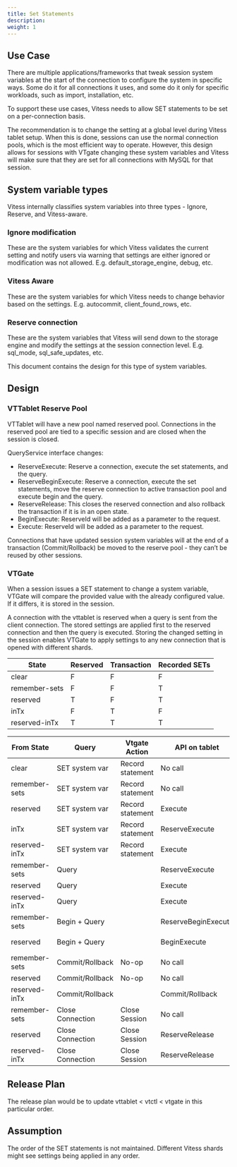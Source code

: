 ```yaml
---
title: Set Statements
description:
weight: 1
---
```


## Use Case

There are multiple applications/frameworks that tweak session system variables at the start of the connection to configure the system in specific ways. Some do it for all connections it uses, and some do it only for specific workloads, such as import, installation, etc.

To support these use cases, Vitess needs to allow SET statements to be set on a per-connection basis.

The recommendation is to change the setting at a global level during Vitess tablet setup. When this is done, sessions can use the normal connection pools, which is the most efficient way to operate. However, this design allows for sessions with VTgate changing these system variables and Vitess will make sure that they are set for all connections with MySQL for that session.

## System variable types

Vitess internally classifies system variables into three types - Ignore, Reserve, and Vitess-aware.

### Ignore modification

These are the system variables for which Vitess validates the current setting and notify users via warning that settings are either ignored or modification was not allowed. E.g. default_storage_engine, debug, etc.

### Vitess Aware

These are the system variables for which Vitess needs to change behavior based on the settings. E.g. autocommit, client_found_rows, etc.

### Reserve connection

These are the system variables that Vitess will send down to the storage engine and modify the settings at the session connection level. E.g. sql_mode, sql_safe_updates, etc.

This document contains the design for this type of system variables.

## Design

### VTTablet Reserve Pool

VTTablet will have a new pool named reserved pool. Connections in the reserved pool are tied to a specific session and are closed when the session is closed.

QueryService interface changes:

* ReserveExecute: Reserve a connection, execute the set statements, and the query.
* ReserveBeginExecute: Reserve a connection, execute the set statements, move the reserve connection to active transaction pool and execute begin and the query.
* ReserveRelease: This closes the reserved connection and also rollback the transaction if it is in an open state.
* BeginExecute: ReserveId will be added as a parameter to the request.
* Execute: ReserveId will be added as a parameter to the request.

Connections that have updated session system variables will at the end of a transaction (Commit/Rollback) be moved to the reserve pool - they can’t be reused by other sessions.

### VTGate

When a session issues a SET statement to change a system variable, VTGate will compare the provided value with the already configured value. If it differs, it is stored in the session.

A connection with the vttablet is reserved when a query is sent from the client connection. The stored settings are applied first to the reserved connection and then the query is executed.
Storing the changed setting in the session enables VTGate to apply settings to any new connection that is opened with different shards.

State | Reserved | Transaction | Recorded SETs
| -- | -- | -- | -- |
|clear | F | F | F |
|remember-sets | F | F | T |
|reserved | T | F | T |
|inTx | F | T | F |
|reserved-inTx | T | T | T |

From State | Query | Vtgate Action | API on tablet | To State
| -- | -- | -- | -- | -- |
| clear | SET system var | Record statement | No call | remember-sets |
| remember-sets | SET system var | Record statement | No call | remember-sets |
| reserved | SET system var | Record statement | Execute | reserved |
| inTx | SET system var | Record statement | ReserveExecute | reserved-inTx |
| reserved-inTx | SET system var | Record statement | Execute | reserved-inTx |
| remember-sets | Query |   | ReserveExecute | reserved |
| reserved | Query |   | Execute | reserved |
| reserved-inTx | Query |   | Execute | reserved-inTx |
| remember-sets | Begin + Query |   | ReserveBeginExecute | reserved-inTx |
| reserved | Begin + Query |   | BeginExecute | reserved-inTx |
| remember-sets | Commit/Rollback | No-op | No call | remember-sets |
| reserved | Commit/Rollback | No-op | No call | reserved |
| reserved-inTx | Commit/Rollback |   | Commit/Rollback | reserved |
| remember-sets | Close Connection | Close Session | No call | clear |
| reserved | Close Connection | Close Session | ReserveRelease | clear |
| reserved-inTx | Close Connection | Close Session | ReserveRelease | clear |

## Release Plan

The release plan would be to update vttablet < vtctl < vtgate in this particular order.

## Assumption

The order of the SET statements is not maintained. Different Vitess shards might see settings being applied in any order.
